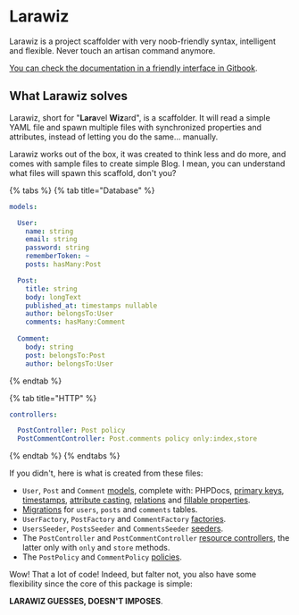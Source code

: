 # Larawiz

Larawiz is a project scaffolder with very noob-friendly syntax, intelligent and flexible. Never touch an artisan command anymore.

[You can check the documentation in a friendly interface in Gitbook](https://app.gitbook.com/@darkghosthunter/s/larawiz/quickstart).

## What Larawiz solves

Larawiz, short for "**Lara**vel **Wiz**ard", is a scaffolder. It will read a simple YAML file and spawn multiple files with synchronized properties and attributes, instead of letting you do the same... manually.

Larawiz works out of the box, it was created to think less and do more, and comes with sample files to create simple Blog. I mean, you can understand what files will spawn this scaffold, don't you?

{% tabs %}
{% tab title="Database" %}
```yaml
models:

  User:
    name: string
    email: string
    password: string
    rememberToken: ~
    posts: hasMany:Post

  Post:
    title: string
    body: longText
    published_at: timestamps nullable
    author: belongsTo:User
    comments: hasMany:Comment
    
  Comment:
    body: string
    post: belongsTo:Post
    author: belongsTo:User
```
{% endtab %}

{% tab title="HTTP" %}
```yaml
controllers:

  PostController: Post policy
  PostCommentController: Post.comments policy only:index,store
```
{% endtab %}
{% endtabs %}

If you didn't, here is what is created from these files:

* `User`, `Post` and `Comment` [models](https://laravel.com/docs/7.x/eloquent#defining-models), complete with: PHPDocs, [primary keys](https://laravel.com/docs/7.x/eloquent#eloquent-model-conventions), [timestamps](https://laravel.com/docs/7.x/eloquent#eloquent-model-conventions), [attribute casting](https://laravel.com/docs/7.x/eloquent-mutators#attribute-casting), [relations](https://laravel.com/docs/7.x/eloquent-relationships) and [fillable properties](https://laravel.com/docs/7.x/eloquent#mass-assignment).
* [Migrations](https://laravel.com/docs/7.x/migrations#introduction) for `users`,  `posts` and `comments` tables.
* `UserFactory`, `PostFactory` and `CommentFactory` [factories](https://laravel.com/docs/7.x/database-testing#writing-factories).
* `UsersSeeder`, `PostsSeeder` and `CommentsSeeder` [seeders](https://laravel.com/docs/7.x/seeding).
* The `PostController` and `PostCommentController` [resource controllers](https://laravel.com/docs/7.x/controllers#resource-controllers), the latter only with `only` and `store` methods.
* The `PostPolicy` and `CommentPolicy` [policies](https://laravel.com/docs/7.x/authorization#creating-policies).

Wow! That a lot of code! Indeed, but falter not, you also have some flexibility since the core of this package is simple:

**LARAWIZ GUESSES, DOESN'T IMPOSES**.

